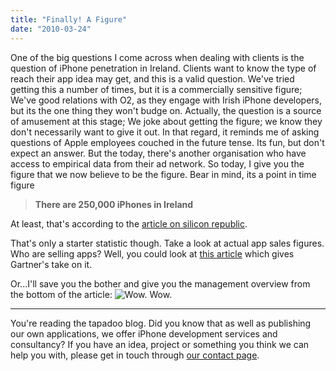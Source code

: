 ```yaml
---
title: "Finally! A Figure"
date: "2010-03-24"
---
```


One of the big questions I come across when dealing with clients is the question of iPhone penetration in Ireland. Clients want to know the type of reach their app idea may get, and this is a valid question. We've tried getting this a number of times, but it is a commercially sensitive figure; We've good relations with O2, as they engage with Irish iPhone developers, but its the one thing they won't budge on. Actually, the question is a source of amusement at this stage; We joke about getting the figure; we know they don't necessarily want to give it out. In that regard, it reminds me of asking questions of Apple employees couched in the future tense. Its fun, but don't expect an answer. But the today, there's another organisation who have access to empirical data from their ad network. So today, I give you the figure that we now believe to be the figure. Bear in mind, its a point in time figure

> **There are 250,000 iPhones in Ireland**

At least, that's according to the [article on silicon republic](http://www.siliconrepublic.com/news/article/15660/comms/there-are-now-250-000-iphones-in-ireland).

That's only a starter statistic though. Take a look at actual app sales figures. Who are selling apps? Well, you could look at [this article](http://arstechnica.com/apple/news/2010/01/apple-responsible-for-994-of-mobile-app-sales-in-2009.ars) which gives Gartner's take on it.

Or...I'll save you the bother and give you the management overview from the bottom of the article: ![Wow.](images/app_store_pie_chart_640.png) Wow.

* * *

You're reading the tapadoo blog. Did you know that as well as publishing our own applications, we offer iPhone development services and consultancy? If you have an idea, project or something you think we can help you with, please get in touch through [our contact page](https://tapadoo.wpengine.com/contact/).

